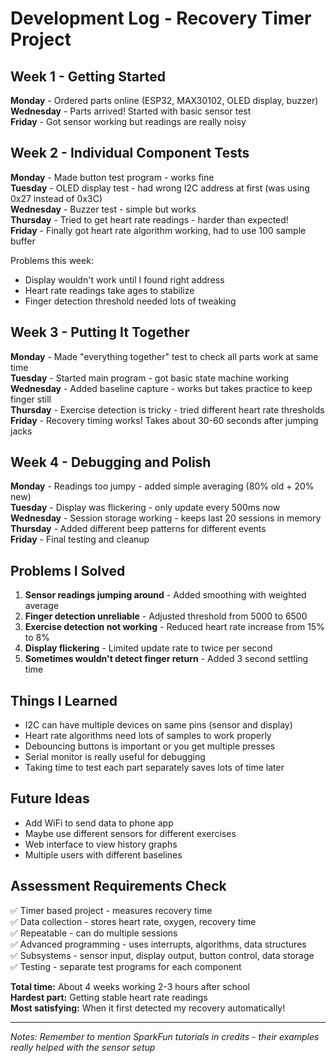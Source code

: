 # Development Log - Recovery Timer Project

## Week 1 - Getting Started
**Monday** - Ordered parts online (ESP32, MAX30102, OLED display, buzzer)  
**Wednesday** - Parts arrived! Started with basic sensor test  
**Friday** - Got sensor working but readings are really noisy

## Week 2 - Individual Component Tests
**Monday** - Made button test program - works fine  
**Tuesday** - OLED display test - had wrong I2C address at first (was using 0x27 instead of 0x3C)  
**Wednesday** - Buzzer test - simple but works  
**Thursday** - Tried to get heart rate readings - harder than expected!  
**Friday** - Finally got heart rate algorithm working, had to use 100 sample buffer

Problems this week:
- Display wouldn't work until I found right address
- Heart rate readings take ages to stabilize  
- Finger detection threshold needed lots of tweaking

## Week 3 - Putting It Together
**Monday** - Made "everything together" test to check all parts work at same time  
**Tuesday** - Started main program - got basic state machine working  
**Wednesday** - Added baseline capture - works but takes practice to keep finger still  
**Thursday** - Exercise detection is tricky - tried different heart rate thresholds  
**Friday** - Recovery timing works! Takes about 30-60 seconds after jumping jacks

## Week 4 - Debugging and Polish
**Monday** - Readings too jumpy - added simple averaging (80% old + 20% new)  
**Tuesday** - Display was flickering - only update every 500ms now  
**Wednesday** - Session storage working - keeps last 20 sessions in memory  
**Thursday** - Added different beep patterns for different events  
**Friday** - Final testing and cleanup

## Problems I Solved
1. **Sensor readings jumping around** - Added smoothing with weighted average
2. **Finger detection unreliable** - Adjusted threshold from 5000 to 6500  
3. **Exercise detection not working** - Reduced heart rate increase from 15% to 8%
4. **Display flickering** - Limited update rate to twice per second
5. **Sometimes wouldn't detect finger return** - Added 3 second settling time

## Things I Learned
- I2C can have multiple devices on same pins (sensor and display)
- Heart rate algorithms need lots of samples to work properly  
- Debouncing buttons is important or you get multiple presses
- Serial monitor is really useful for debugging
- Taking time to test each part separately saves lots of time later

## Future Ideas
- Add WiFi to send data to phone app
- Maybe use different sensors for different exercises  
- Web interface to view history graphs
- Multiple users with different baselines

## Assessment Requirements Check
✅ Timer based project - measures recovery time  
✅ Data collection - stores heart rate, oxygen, recovery time  
✅ Repeatable - can do multiple sessions  
✅ Advanced programming - uses interrupts, algorithms, data structures  
✅ Subsystems - sensor input, display output, button control, data storage  
✅ Testing - separate test programs for each component  

**Total time:** About 4 weeks working 2-3 hours after school  
**Hardest part:** Getting stable heart rate readings  
**Most satisfying:** When it first detected my recovery automatically!

---
*Notes: Remember to mention SparkFun tutorials in credits - their examples really helped with the sensor setup*